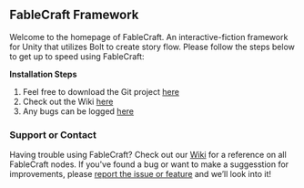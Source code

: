## FableCraft Framework

Welcome to the homepage of FableCraft. An interactive-fiction framework for Unity that utilizes Bolt to create story flow. Please follow the steps below to get up to speed using FableCraft:

**Installation Steps**
1. Feel free to download the Git project [here](https://github.com/mylesblasonato/FableCraft.git)
2. Check out the Wiki [here](https://slimwiki.com/fablecraft)
3. Any bugs can be logged [here](https://www.jotform.com/203217781850051)

### Support or Contact

Having trouble using FableCraft? Check out our [Wiki](https://slimwiki.com/fablecraft) for a reference on all FableCraft nodes.
If you've found a bug or want to make a suggesstion for improvements, please [report the issue or feature](https://www.jotform.com/203217781850051) and we’ll look into it!
